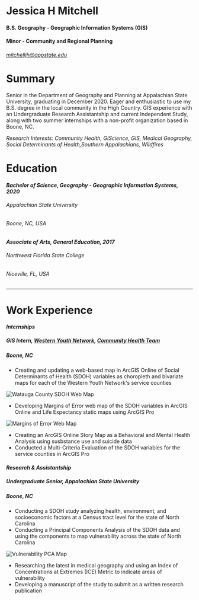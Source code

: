# Jessica H Mitchell

#### B.S. Geography - Geographic Information Systems (GIS)
#### Minor - Community and Regional Planning

###### mitchelljh@appstate.edu

# Summary

Senior in the Department of Geography and Planning at Appalachian State University, graduating in December 2020. Eager and enthusiastic to use my B.S. degree in the local community in the High Country. GIS experience with an Undergraduate Research Assistantship and current Independent Study, along with two summer internships with a non-profit organization based in Boone, NC.

_Research Interests:_
_Community Health, GIScience, GIS, Medical Geography, Social Determinants of Health,Southern Appalachians, Wildfires_

# Education

#### _Bachelor of Science, Geography - Geographic Information Systems, 2020_
###### Appalachian State University
###### Boone, NC, USA

#### _Associate of Arts, General Education, 2017_
###### Northwest Florida State College
###### Niceville, FL, USA
---
# Work Experience

#### _Internships_
##### GIS Intern, [Western Youth Network](https://www.westernyouthnetwork.org/), [Community Health Team](https://www.westernyouthnetwork.org/our-work/substance-abuse-prevention/)
##### Boone, NC
- Creating and updating a web-based map in ArcGIS Online of Social Determinants of Health (SDOH) variables as choropleth and bivariate maps for each of the Western Youth Network's service counties

![Watauga County SDOH Web Map][Watauga SDOH Map]

- Developing Margins of Error web map of the SDOH variables in ArcGIS Online and Life Expectancy static maps using ArcGIS Pro


![Margins of Error Web Map][Margins of Error Map]

- Creating an ArcGIS Online Story Map as a Behavioral and Mental Health Analysis using susbstance use and suicide data
- Conducted a Multi-Criteria Evaluation of the SDOH variables for the service counties in ArcGIS Pro


#### _Research & Assistantship_
##### Undergraduate Senior, Appalachian State University
##### Boone, NC
- Conducting a SDOH study analyzing health, environment, and socioeconomic factors at a Census tract level for the state of North Carolina
- Conducting a Principal Components Analysis of the SDOH data and using the components to map vulnerability across the state of North Carolina


![Vulnerability PCA Map][Vulnerability PCA Map]

- Researching the latest in medical geography and using an Index of Concentrations at Extremes (ICE) Metric to indicate areas of vulnerability
- Developing a manuscript of the study to submit as a written research publication



[Watauga SDOH Map]: https://static.wixstatic.com/media/a201c7_fef6801f4af44b8ea4c88895c8a728d6~mv2.jpg/v1/fill/w_349,h_167,al_c,q_80,usm_0.66_1.00_0.01/Watauga%20SDOH%20Map%20-%20With%20Points.webp
[Margins of Error Map]: https://static.wixstatic.com/media/a201c7_8158ab0c3d5a485c82b721a1c8adcc8c~mv2.jpg/v1/fill/w_542,h_259,al_c,q_80,usm_0.66_1.00_0.01/a201c7_8158ab0c3d5a485c82b721a1c8adcc8c~mv2.webp
[Vulnerability PCA Map]: https://static.wixstatic.com/media/a201c7_cc573b848a0441ecbc9e3f3321769c0c~mv2.jpg/v1/fill/w_792,h_586,al_c,q_85/a201c7_cc573b848a0441ecbc9e3f3321769c0c~mv2.webp
